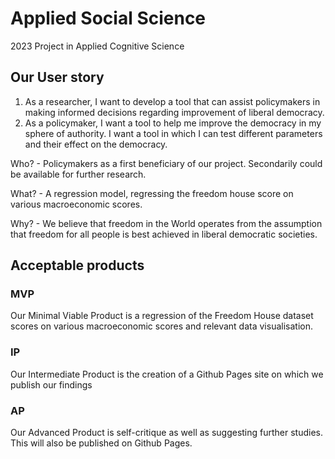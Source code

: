 # Applied Social Science
2023 Project in Applied Cognitive Science

## Our User story
1. As a researcher, I want to develop a tool that can assist policymakers in making informed decisions regarding improvement of liberal democracy. 
2. As a policymaker, I want a tool to help me improve the democracy in my sphere of authority. I want a tool in which I can test different parameters and their effect on the democracy.

Who? - Policymakers as a first beneficiary of our project. Secondarily could be available for further research.

What? - A regression model, regressing the freedom house score on various macroeconomic scores.

Why? - We believe that freedom in the World operates from the assumption that freedom for all people is best achieved in liberal democratic societies.

## Acceptable products
### MVP
Our Minimal Viable Product is a regression of the Freedom House dataset scores on various macroeconomic scores and relevant data visualisation.

### IP
Our Intermediate Product is the creation of a Github Pages site on which we publish our findings

### AP
Our Advanced Product is self-critique as well as suggesting further studies. This will also be published on Github Pages.
